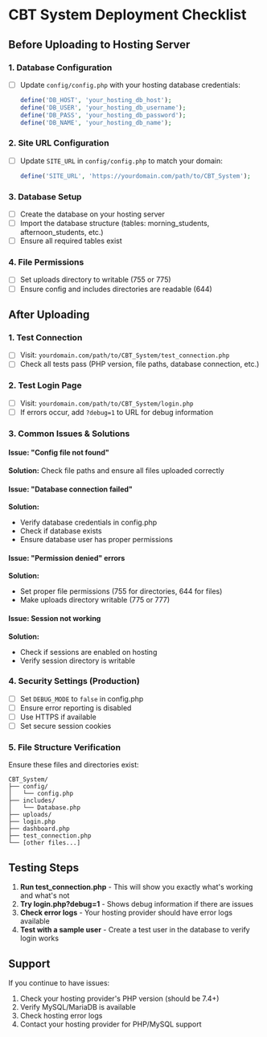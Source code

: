 # CBT System Deployment Checklist

## Before Uploading to Hosting Server

### 1. Database Configuration
- [ ] Update `config/config.php` with your hosting database credentials:
  ```php
  define('DB_HOST', 'your_hosting_db_host');
  define('DB_USER', 'your_hosting_db_username');
  define('DB_PASS', 'your_hosting_db_password');
  define('DB_NAME', 'your_hosting_db_name');
  ```

### 2. Site URL Configuration
- [ ] Update `SITE_URL` in `config/config.php` to match your domain:
  ```php
  define('SITE_URL', 'https://yourdomain.com/path/to/CBT_System');
  ```

### 3. Database Setup
- [ ] Create the database on your hosting server
- [ ] Import the database structure (tables: morning_students, afternoon_students, etc.)
- [ ] Ensure all required tables exist

### 4. File Permissions
- [ ] Set uploads directory to writable (755 or 775)
- [ ] Ensure config and includes directories are readable (644)

## After Uploading

### 1. Test Connection
- [ ] Visit: `yourdomain.com/path/to/CBT_System/test_connection.php`
- [ ] Check all tests pass (PHP version, file paths, database connection, etc.)

### 2. Test Login Page
- [ ] Visit: `yourdomain.com/path/to/CBT_System/login.php`
- [ ] If errors occur, add `?debug=1` to URL for debug information

### 3. Common Issues & Solutions

#### Issue: "Config file not found"
**Solution:** Check file paths and ensure all files uploaded correctly

#### Issue: "Database connection failed"
**Solution:** 
- Verify database credentials in config.php
- Check if database exists
- Ensure database user has proper permissions

#### Issue: "Permission denied" errors
**Solution:**
- Set proper file permissions (755 for directories, 644 for files)
- Make uploads directory writable (775 or 777)

#### Issue: Session not working
**Solution:**
- Check if sessions are enabled on hosting
- Verify session directory is writable

### 4. Security Settings (Production)
- [ ] Set `DEBUG_MODE` to `false` in config.php
- [ ] Ensure error reporting is disabled
- [ ] Use HTTPS if available
- [ ] Set secure session cookies

### 5. File Structure Verification
Ensure these files and directories exist:
```
CBT_System/
├── config/
│   └── config.php
├── includes/
│   └── Database.php
├── uploads/
├── login.php
├── dashboard.php
├── test_connection.php
└── [other files...]
```

## Testing Steps

1. **Run test_connection.php** - This will show you exactly what's working and what's not
2. **Try login.php?debug=1** - Shows debug information if there are issues
3. **Check error logs** - Your hosting provider should have error logs available
4. **Test with a sample user** - Create a test user in the database to verify login works

## Support

If you continue to have issues:
1. Check your hosting provider's PHP version (should be 7.4+)
2. Verify MySQL/MariaDB is available
3. Check hosting error logs
4. Contact your hosting provider for PHP/MySQL support 